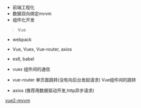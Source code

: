 - 前端工程化
- 数据双向绑定mvvm
- 组件化开发

> Vue

- webpack
- Vue, Vuex, Vue-router, axios
- es6, babel

- vuex 组件间的通信
- vue-router 单页面跳转(没有向后台发起请求) Vue组件间的跳转
- axios (推荐用数据驱动开发,http异步请求)

[vue2-mvvm](https://github.com/wangfupeng1988/learn-vue2-mvvm)